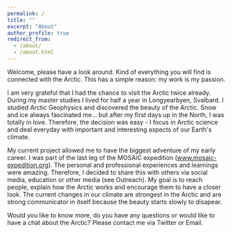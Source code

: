 ```yaml
---
permalink: /
title: ""
excerpt: "About"
author_profile: true
redirect_from: 
  - /about/
  - /about.html
---
```


Welcome, please have a look around.
Kind of everything you will find is connected with the Arctic.
This has a simple reason: my work is my passion. 

I am very grateful that I had the chance to visit the Arctic twice already.
During my master studies I lived for half a year in Longyearbyen, Svalbard.
I studied Arctic Geophysics and discovered the beauty of the Arctic.
Snow and ice always fascinated me... but after my first days up in the North, I was totally in love.
Therefore, the decision was easy - I focus in Arctic science and deal everyday with important and interesting aspects of our Earth's climate.

My current project allowed me to have the biggest adventure of my early career.
I was part of the last leg of the MOSAiC expedition (www.mosaic-expedition.org).
The personal and professional experiences and learnings were amazing.
Therefore, I decided to share this with others via social media, education or other media (see Outreach).
My goal is to reach people, explain how the Arctic works and encourage them to have a closer look.
The current changes in our climate are strongest in the Arctic and are strong communicator in itself because the beauty starts slowly to disapear.

Would you like to know more, do you have any questions or would like to have a chat about the Arctic? Please contact me via Twitter or Email. 
